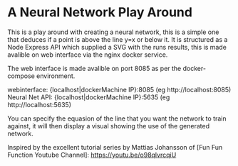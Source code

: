 # A Neural Network Play Around

This is a play around with creating a neural network, this is a simple one that deduces if a point is above the line y=x or below it.
It is structured as a Node Express API which supplied a SVG with the runs results, this is made avalible on web interface via the nginx docker service.


The web interface is made avalible on port 8085 as per the docker-compose environment.

webinterface: {localhost|dockerMachine IP}:8085 (eg http://localhost:8085)
Neural Net API: {localhost|dockerMachine IP}:5635 (eg http://localhost:5635)

You can specify the equasion of the line that you want the network to train against, it will then display a visual showing the use
of the generated network.

Inspired by the excellent tutorial series by Mattias Johansson of [Fun Fun Function Youtube Channel]: https://youtu.be/o98qlvrcqiU